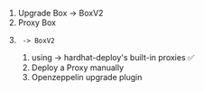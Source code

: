 1. Upgrade Box -> BoxV2
2. Proxy   Box
3.      -> BoxV2

    1. using -> hardhat-deploy's built-in proxies ✅
    2. Deploy a Proxy manually
    3. Openzeppelin upgrade plugin